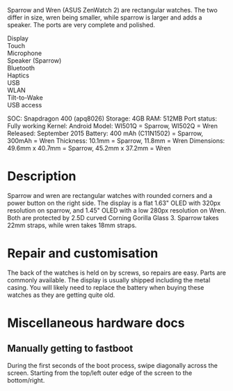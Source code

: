 Sparrow and Wren (ASUS ZenWatch 2) are rectangular watches. The two differ in size, wren being smaller, while sparrow is larger and adds a speaker. The ports are very complete and polished.

<div class="support-row">
  <div class="support-col">Display<div class="support-col-good"></div></div>
  <div class="support-col">Touch<div class="support-col-good"></div></div>
  <div class="support-col">Microphone<div class="support-col-good"></div></div>
  <div class="support-col">Speaker (Sparrow)<div class="support-col-good"></div></div>
  <div class="support-col">Bluetooth<div class="support-col-good"></div></div>
  <div class="support-col">Haptics<div class="support-col-good"></div></div>
  <div class="support-col">USB<div class="support-col-good"></div></div>
  <div class="support-col">WLAN<div class="support-col-good"></div></div>
  <div class="support-col">Tilt-to-Wake<div class="support-col-good"></div></div>
  <div class="support-col">USB access<div class="support-col-good"></div></div>
</div>

SOC: Snapdragon 400 (apq8026)
Storage: 4GB
RAM: 512MB
Port status: Fully working
Kernel: Android
Model: WI501Q = Sparrow, WI502Q = Wren
Released: September 2015
Battery: 400 mAh (C11N1502) = Sparrow, 300mAh = Wren
Thickness: 10.1mm = Sparrow, 11.8mm = Wren
Dimensions: 49.6mm x 40.7mm = Sparrow, 45.2mm x 37.2mm = Wren

# Description
Sparrow and wren are rectangular watches with rounded corners and a power button on the right side. The display is a flat 1.63" OLED with 320px resolution on sparrow, and 1.45" OLED with a low 280px resolution on Wren. Both are protected by 2.5D curved Corning Gorilla Glass 3. Sparrow takes 22mm straps, while wren takes 18mm straps.

# Repair and customisation
The back of the watches is held on by screws, so repairs are easy. Parts are commonly available. The display is usually shipped including the metal casing. You will likely need to replace the battery when buying these watches as they are getting quite old.

# Miscellaneous hardware docs
## Manually getting to fastboot
During the first seconds of the boot process, swipe diagonally across the screen. Starting from the top/left outer edge of the screen to the bottom/right.
